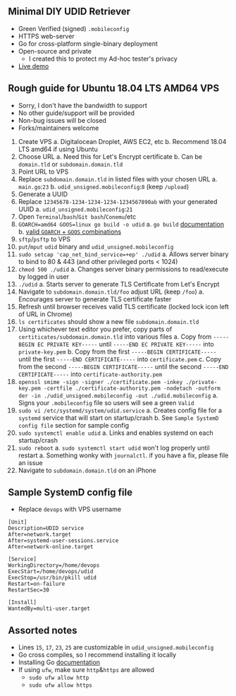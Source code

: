 ## Minimal DIY UDID Retriever
* Green Verified (signed) `.mobileconfig`
* HTTPS web-server
* Go for cross-platform single-binary deployment
* Open-source and private
  * I created this to protect my Ad-hoc tester's privacy
* [Live demo](https://udid.aliask.co)

## Rough guide for Ubuntu 18.04 LTS AMD64 VPS
* Sorry, I don't have the bandwidth to support
* No other guide/support will be provided
* Non-bug issues will be closed
* Forks/maintainers welcome

1. Create VPS
  a. Digitalocean Droplet, AWS EC2, etc
  b. Recommend 18.04 LTS amd64 if using Ubuntu
1. Choose URL
  a. Need this for Let's Encrypt certificate
  b. Can be `domain.tld` or `subdomain.domain.tld`
1. Point URL to VPS
1. Replace `subdomain.domain.tld` in listed files with your chosen URL
  a. `main.go`:`23`
  b. `udid_unsigned.mobileconfig`:`8` (keep `/upload`)
1. Generate a UUID
1. Replace `12345678-1234-1234-1234-1234567890ab` with your generated UUID
  a. `udid_unsigned.mobileconfig`:`21`
1. Open `Terminal`/`bash`/`Git bash`/`Conemu`/etc
1. `GOARCH=amd64 GOOS=linux go build -o udid`
  a. `go build` [documentation](https://golang.org/cmd/go/#hdr-Compile_packages_and_dependencies)
  b. [valid `GOARCH` + `GOOS` combinations](https://golang.org/doc/install/source#environment)
1. `sftp`/`psftp` to VPS
1. `put`/`mput` `udid` binary and `udid_unsigned.mobileconfig`
1. `sudo setcap 'cap_net_bind_service=+ep' ./udid`
  a. Allows server binary to bind to 80 & 443 (and other privileged ports < 1024)
1. `chmod 500 ./udid`
  a. Changes server binary permissions to read/execute by logged in user
1. `./udid`
  a. Starts server to generate TLS Certificate from Let's Encrypt
1. Navigate to `subdomain.domain.tld/foo` adjust URL (keep `/foo`)
  a. Encourages server to generate TLS certificate faster
1. Refresh until browser receives valid TLS certificate (locked lock icon left of URL in Chrome)
1. `ls certificates` should show a new file `subdomain.domain.tld`
1. Using whichever text editor you prefer, copy parts of `certiticates/subdomain.domain.tld` into various files
  a. Copy from `-----BEGIN EC PRIVATE KEY-----` until `-----END EC PRIVATE KEY-----` into `private-key.pem`
  b. Copy from the first `-----BEGIN CERTIFICATE-----` until the first `-----END CERTIFICATE-----` into `certificate.pem`
  c. Copy from the second `-----BEGIN CERTIFICATE-----` until the second `-----END CERTIFICATE-----` into `certificate-authority.pem`
1. `openssl smime -sign -signer ./certificate.pem -inkey ./private-key.pem -certfile ./certificate-authority.pem -nodetach -outform der -in ./udid_unsigned.mobileconfig -out ./udid.mobileconfig`
  a. Signs your `.mobileconfig` file so users will see a green `Valid`
1. `sudo vi /etc/systemd/system/udid.service`
  a. Creates config file for a `systemd` service that will start on startup/crash
  b. See `Sample SystemD config file` section for sample config
1. `sudo systemctl enable udid`
  a. Links and enables systemd on each startup/crash
1. `sudo reboot`
  a. `sudo systemctl start udid` won't log properly until restart
  a. Something wonky with `journalctl`. if you have a fix, please file an issue
1. Navigate to `subdomain.domain.tld` on an iPhone

## Sample SystemD config file
* Replace `devops` with VPS username
```
[Unit]
Description=UDID service
After=network.target
After=systemd-user-sessions.service
After=network-online.target

[Service]
WorkingDirectory=/home/devops
ExecStart=/home/devops/udid
ExecStop=/usr/bin/pkill udid
Restart=on-failure
RestartSec=30

[Install]
WantedBy=multi-user.target
```

## Assorted notes
* Lines `15`, `17`, `23`, `25` are customizable in `udid_unsigned.mobileconfig`
* Go cross compiles, so I recommend installing it locally
* Installing Go [documentation](https://golang.org/doc/install#install)
* If using `ufw`, make sure `http`&`https` are allowed
  * `sudo ufw allow http`
  * `sudo ufw allow https`
